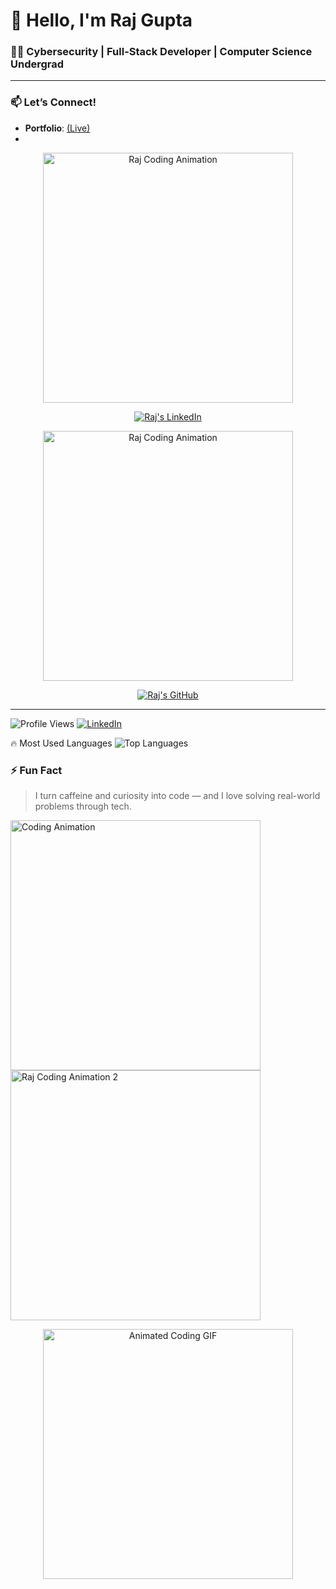 # 👋 Hello, I'm Raj Gupta

### 👨‍💻 Cybersecurity | Full-Stack Developer | Computer Science Undergrad

---

### 📫 Let’s Connect!
- **Portfolio**: [(Live)](https://raj9229.github.io/Portfolio/)
- <!-- Centered GIF -->
<p align="center">
  <img src="https://user-images.githubusercontent.com/74038190/235294012-0a55e343-37ad-4b0f-924f-c8431d9d2483.gif" width="400" alt="Raj Coding Animation" />
</p>

<!-- LinkedIn Badge -->
<p align="center">
  <a href="https://www.linkedin.com/in/raj-gupta-4bbab7289/">
    <img src="https://img.shields.io/badge/LinkedIn-blue?logo=linkedin&logoColor=white" alt="Raj's LinkedIn" />
  </a>
</p>

<!-- Centered GIF -->
<p align="center">
  <img src="https://user-images.githubusercontent.com/74038190/212257468-1e9a91f1-b626-4baa-b15d-5c385dfa7ed2.gif" width="400" alt="Raj Coding Animation" />
</p>

<!-- GitHub Badge -->
<p align="center">
  <a href="https://github.com/Raj9229">
    <img src="https://img.shields.io/badge/GitHub-Raj9229-181717?logo=github&logoColor=white" alt="Raj's GitHub" />
  </a>
</p>



---



![Profile Views](https://komarev.com/ghpvc/?username=Raj9229&color=blue)
[![LinkedIn](https://img.shields.io/badge/LinkedIn-blue?logo=linkedin&logoColor=white)](https://www.linkedin.com/in/raj-gupta-4bbab7289/)

🔥 Most Used Languages
![Top Languages](https://github-readme-stats.vercel.app/api/top-langs/?username=Raj9229&layout=compact&theme=tokyonight)
<br> 
### ⚡ Fun Fact
> I turn caffeine and curiosity into code — and I love solving real-world problems through tech.

<div>
   <img src="https://user-images.githubusercontent.com/74038190/216644497-1951db19-8f3d-4e44-ac08-8e9d7e0d94a7.gif" width="400" alt="Coding Animation" /> <img  src="https://user-images.githubusercontent.com/74038190/221352987-68da234d-4d62-4e9d-9d7f-098dc657c2dc.gif" width="400" alt="Raj Coding Animation 2" />
</div>

<p align="center">
  <img src="https://user-images.githubusercontent.com/74038190/225813708-98b745f2-7d22-48cf-9150-083f1b00d6c9.gif" width="400" alt="Animated Coding GIF" />
</p>



